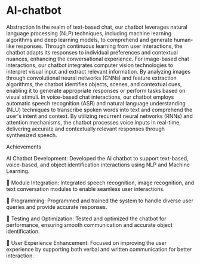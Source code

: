 # AI-chatbot
Abstraction
        In the realm of text-based chat, our chatbot leverages natural language processing (NLP) techniques, including machine learning algorithms and deep learning models, to comprehend and generate human-like responses. Through continuous learning from user interactions, the chatbot adapts its responses to individual preferences and contextual nuances, enhancing the conversational experience.
	For image-based chat interactions, our chatbot integrates computer vision technologies to interpret visual input and extract relevant information. By analyzing images through convolutional neural networks (CNNs) and feature extraction algorithms, the chatbot identifies objects, scenes, and contextual cues, enabling it to generate appropriate responses or perform tasks based on visual stimuli.
	In voice-based chat interactions, our chatbot employs automatic speech recognition (ASR) and natural language understanding (NLU) techniques to transcribe spoken words into text and comprehend the user's intent and context. By utilizing recurrent neural networks (RNNs) and attention mechanisms, the chatbot processes voice inputs in real-time, delivering accurate and contextually relevant responses through synthesized speech.

Achievements
 
AI Chatbot Development: Developed the AI chatbot to support text-based, voice-based, and object 
identification interactions using NLP and Machine Learning.

 Module Integration: Integrated speech recognition, image recognition, and text conversation modules 
to enable seamless user interactions.

 Programming: Programmed and trained the system to handle diverse user queries and provide accurate 
responses.

 Testing and Optimization: Tested and optimized the chatbot for performance, ensuring smooth 
communication and accurate object identification.

 User Experience Enhancement: Focused on improving the user experience by supporting both verbal and 
written communication for better interaction.
